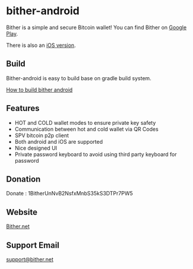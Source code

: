bither-android
==============

Bither is a simple and secure Bitcoin wallet! You can find Bither on [Google Play](https://play.google.com/store/apps/details?id=net.bither).

There is also an [iOS version](https://github.com/bither/bither-ios).

## Build

Bither-android is easy to build base on gradle build system.

[How to build bither android](https://github.com/bither/bither-android/wiki/bulid-bither-android)

## Features

* HOT and COLD wallet modes to ensure private key safety
* Communication between hot and cold wallet via QR Codes
* SPV bitcoin p2p client
* Both android and iOS are supported
* Nice designed UI
* Private password keyboard to avoid using third party keyboard for password

## Donation

Donate : 1BitherUnNvB2NsfxMnbS35kS3DTPr7PW5

## Website

[Bither.net](http://bither.net)

## Support Email

support@bither.net
